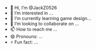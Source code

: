 - 👋 Hi, I’m @JackZ0526
- 👀 I’m interested in ...
- 🌱 I’m currently learning game design...
- 💞️ I’m looking to collaborate on ...
- 📫 How to reach me ...
- 😄 Pronouns: ...
- ⚡ Fun fact: ...

<!---
JackZ0526/JackZ0526 is a ✨ special ✨ repository because its `README.md` (this file) appears on your GitHub profile.
You can click the Preview link to take a look at your changes.
--->

